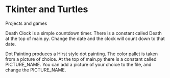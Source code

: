 # Tkinter and Turtles
Projects and games

Death Clock is a simple countdown timer.  There is a constant called Death at the top of main.py.  Change the date and the clock will count down to that date. 

Dot Painting produces a Hirst style dot painting.  The color pallet is taken from a picture of choice.  At the top of main.py there is a constant called PICTURE_NAME.
You can add a picture of your choice to the file, and change the PICTURE_NAME.
